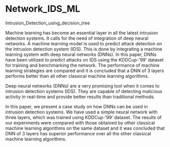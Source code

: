 # Network_IDS_ML
Intrusion_Detection_using_decision_tree


Machine learning has become an essential layer in all the latest intrusion detection systems. It calls for the need of integration of deep neural networks. A machine learning model is used to predict attack detection on the intrusion detection system (IDS). This is done by integrating a machine learning system with deep neural networks (DNNs). In this paper, DNNs have been utilized to predict attacks on IDS using the KDDCup-’99’ dataset for training and benchmarking the network. The performance of machine learning strategies are compared and it is concluded that a DNN of 3 layers performs better than all other classical machine learning algorithms.


Deep neural networks (DNNs) are a very promising tool when it comes to intrusion detection systems (IDS). They are capable of detecting malicious activity in real-time and provide better results than traditional methods.

In this paper, we present a case study on how DNNs can be used in intrusion detection systems. We have used a simple neural network with three layers, which was trained using KDDCup-’99’ dataset. The results of our experiments were compared with those obtained by other classical machine learning algorithms on the same dataset and it was concluded that DNN of 3 layers has superior performance over all the other classical machine learning algorithms.
